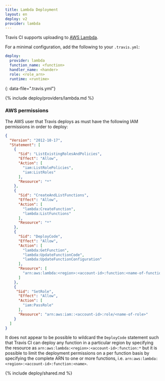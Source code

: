 ```yaml
---
title: Lambda Deployment
layout: en
deploy: v2
provider: lambda
---
```


Travis CI supports uploading to [AWS Lambda](https://aws.amazon.com/lambda/).

For a minimal configuration, add the following to your `.travis.yml`:

```yaml
deploy:
  provider: lambda
  function_name: <function>
  handler_name: <hander>
  role: <role_arn>
  runtime: <runtime>
```
{: data-file=".travis.yml"}

{% include deploy/providers/lambda.md %}

### AWS permissions

The AWS user that Travis deploys as must have the following IAM permissions in order to deploy:

```json
{
  "Version": "2012-10-17",
  "Statement": [
    {
      "Sid": "ListExistingRolesAndPolicies",
      "Effect": "Allow",
      "Action": [
        "iam:ListRolePolicies",
        "iam:ListRoles"
      ],
      "Resource": "*"
    },
    {
      "Sid": "CreateAndListFunctions",
      "Effect": "Allow",
      "Action": [
        "lambda:CreateFunction",
        "lambda:ListFunctions"
      ],
      "Resource": "*"
    },
    {
      "Sid": "DeployCode",
      "Effect": "Allow",
      "Action": [
        "lambda:GetFunction",
        "lambda:UpdateFunctionCode",
        "lambda:UpdateFunctionConfiguration"
      ],
      "Resource": [
        "arn:aws:lambda:<region>:<account-id>:function:<name-of-function>"
      ]
    },
    {
     "Sid": "SetRole",
      "Effect": "Allow",
      "Action": [
        "iam:PassRole"
      ],
      "Resource": "arn:aws:iam::<account-id>:role/<name-of-role>"
    }
  ]
}
```

It does not appear to be possible to wildcard the `DeployCode` statement such
that Travis CI can deploy any function in a particular region by specifying the
resource as `arn:aws:lambda:<region>:<account-id>:function:*` but it is
possible to limit the deployment permissions on a per function basis by
specifying the complete ARN to one or more functions, i.e.
`arn:aws:lambda:<region>:<account-id>:function:<name>`.

{% include deploy/shared.md %}
